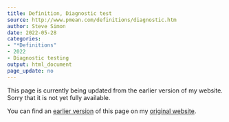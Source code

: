 ```yaml
---
title: Definition, Diagnostic test
source: http://www.pmean.com/definitions/diagnostic.htm
author: Steve Simon
date: 2022-05-28
categories:
- "*Definitions"
- 2022
- Diagnostic testing
output: html_document
page_update: no
---
```


This page is currently being updated from the earlier version of my website. Sorry that it is not yet fully available.

<!---More--->


You can find an [earlier version][sim3] of this page on my [original website][sim2].

[sim3]: http://www.pmean.com/definitions/diagnostic.htm
[sim2]: http://www.pmean.com/original_site.html
